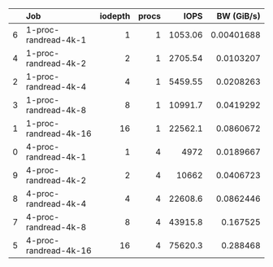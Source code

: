 |    | Job                   |   iodepth |   procs |     IOPS |   BW (GiB/s) |
|---:|:----------------------|----------:|--------:|---------:|-------------:|
|  6 | 1-proc-randread-4k-1  |         1 |       1 |  1053.06 |   0.00401688 |
|  4 | 1-proc-randread-4k-2  |         2 |       1 |  2705.54 |   0.0103207  |
|  2 | 1-proc-randread-4k-4  |         4 |       1 |  5459.55 |   0.0208263  |
|  3 | 1-proc-randread-4k-8  |         8 |       1 | 10991.7  |   0.0419292  |
|  1 | 1-proc-randread-4k-16 |        16 |       1 | 22562.1  |   0.0860672  |
|  0 | 4-proc-randread-4k-1  |         1 |       4 |  4972    |   0.0189667  |
|  9 | 4-proc-randread-4k-2  |         2 |       4 | 10662    |   0.0406723  |
|  8 | 4-proc-randread-4k-4  |         4 |       4 | 22608.6  |   0.0862446  |
|  7 | 4-proc-randread-4k-8  |         8 |       4 | 43915.8  |   0.167525   |
|  5 | 4-proc-randread-4k-16 |        16 |       4 | 75620.3  |   0.288468   |